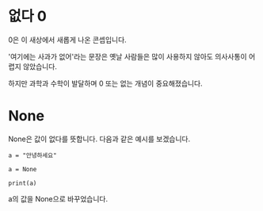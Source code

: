 # 없다 0
0은 이 새상에서 새롭게 나온 콘셉입니다.

'여기에는 사과가 없어'라는 문장은 옛날 사람들은 많이 사용하지 않아도 의사사통이 어렵지 않았습니다.

하지만 과학과 수학이 발달하며 0 또는 없는 개념이 중요해졌습니다.

# None
None은 값이 없다를 뜻합니다. 다음과 같은 예시를 보겠습니다.

```
a = "안녕하세요"

a = None

print(a)
```

a의 값을 None으로 바꾸었습니다.

